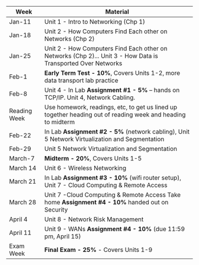 |Week|Material|
|---|---|
|Jan-11|Unit 1 - Intro to Networking (Chp 1)|
|Jan-18|Unit 2 - How Computers Find Each other on Networks (Chp 2)|
|Jan-25|Unit 2 - How Computers Find Each other on Networks (Chp 2)... Unit 3 - How Data is Transported Over Networks|
|Feb-1|**Early Term Test - 10%**, Covers Units 1-2, more data transport lab practice|
|Feb-8|Unit 4 - In Lab **Assignment #1 - 5%** – hands on TCP/IP.   Unit 4, Network Cabling. 	
|Reading Week|Use homework, readings, etc, to get us lined up together heading out of reading week and heading to midterm|
|Feb-22|In Lab **Assignment #2 - 5%** (network cabling), Unit 5 Network Virtualization and Segmentation|
|Feb-29|Unit 5 Network Virtualization and Segmentation|
|March-7|**Midterm - 20%**, Covers Units 1-5|
|March 14|Unit 6 - Wireless Networking|
|March 21|In Lab **Assignment #3 - 10%** (wifi router setup), Unit 7 - Cloud Computing & Remote Access|	
|March 28|Unit 7 -Cloud Computing & Remote Access	Take home **Assignment #4 - 10%** handed out on Security|
|April 4|Unit 8 - Network Risk Management|
|April 11|Unit 9 - WANs **Assignment #4 - 10%** (due 11:59 pm, April 15)|
|Exam Week|**Final Exam - 25%** - Covers Units 1-9|
